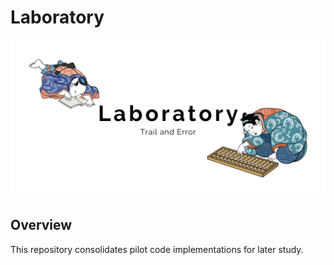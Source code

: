 # Laboratory

![Social Preview](https://raw.githubusercontent.com/tarot-shogun/tarot-shogun/main/images/laboratory.png)

## Overview

This repository consolidates pilot code implementations for later study.
